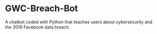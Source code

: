 # GWC-Breach-Bot
A chatbot coded with Python that teaches users about cybersecurity and the 2019 Facebook data breach.

